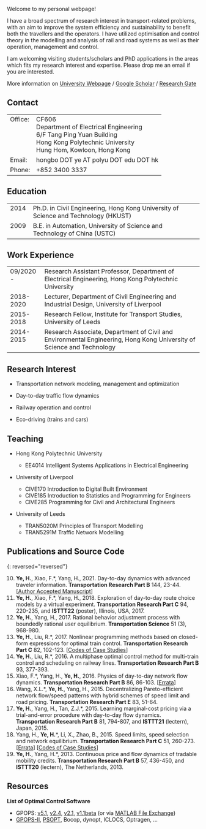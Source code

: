 
Welcome to my personal webpage!

I have a broad spectrum of research interest in transport-related problems, with an aim to improve the system efficiency and sustainability to benefit both the travellers and the operators.  I have utilized optimisation and control theory in the modelling and analysis of rail and road systems as well as their operation, management and control.

I am welcoming visiting students/scholars and PhD applications in the areas which fits my research interest and expertise. Please drop me an email if you are interested.

More information on [University Webpage](http://www.ee.polyu.edu.hk/en/people_detail.php?name=YE%20Hongbo&cid=1&id=26023) / [Google Scholar](https://scholar.google.com/citations?user=6LrbJcYAAAAJ) / [Research Gate](https://www.researchgate.net/profile/Hongbo_Ye)

## Contact

<table style="width: 100%; border: none;">
  <colgroup>
    <col style="width: 6px; border: none;">
    <col>
  </colgroup>
    
  <tr valign="top" style="border: none;">
    <td style="border: none;"> Office: </td>
    <td style="border: none;"> CF606<br>Department of Electrical Engineering<br>6/F Tang Ping Yuan Building<br>Hong Kong Polytechnic University<br>Hung Hom, Kowloon, Hong Kong</td>
  </tr>
  <tr valign="top" style=" border: none;">
    <td style="border: none;"> Email: </td>
    <td style="border: none;"> hongbo DOT ye AT polyu DOT edu DOT hk </td>
  </tr>
  
  <tr valign="top" style=" border: none;">
    <td style="border: none;"> Phone: </td>
    <td style="border: none;"> +852 3400 3337 </td>
  </tr>
</table>

    
## Education

<table style="width: 100%; border: none;">
  <colgroup>
    <col style="width: 60px; border: none;">
    <col>
  </colgroup>
    
  <tr valign="top" style="border: none;">
    <td style="border: none;"> 2014 </td>
    <td style="border: none;"> Ph.D. in Civil Engineering, Hong Kong University of Science and Technology (HKUST) </td>
  </tr>
  <tr valign="top" style=" border: none;">
    <td style="border: none;"> 2009 </td>
    <td style="border: none;"> B.E. in Automation, University of Science and Technology of China (USTC) </td>
  </tr>
</table>

## Work Experience

<table style="width: 100%; border: none;">
  <colgroup>
    <col style="width: 90px; border: none;">
    <col>
  </colgroup>
    
  <tr valign="top" style="border: none;">
    <td style="border: none;"> 09/2020 - </td>
    <td style="border: none;"> Research Assistant Professor, Department of Electrical Engineering, Hong Kong Polytechnic University </td>
  </tr>
  <tr valign="top" style=" border: none;">
    <td style="border: none;"> 2018-2020 </td>
    <td style="border: none;"> Lecturer, Department of Civil Engineering and Industrial Design, University of Liverpool </td>
  </tr>
  <tr valign="top"  style=" border: none;">
    <td  style=" border: none;"> 2015-2018 </td>
    <td style=" border: none;"> Research Fellow, Institute for Transport Studies, University of Leeds </td>
  </tr>
  <tr valign="top" style=" border: none;">
    <td style=" border: none;"> 2014-2015 </td>
    <td style=" border: none;"> Research Associate, Department of Civil and Environmental Engineering, Hong Kong University of Science and Technology </td>
  </tr>
</table>

## Research Interest

- Transportation network modeling, management and optimization

- Day-to-day traffic flow dynamics

- Railway operation and control

- Eco-driving (trains and cars)

## Teaching

- Hong Kong Polytechnic University

    * EE4014 Intelligent Systems Applications in Electrical Engineering

- University of Liverpool
    
    * CIVE170 Introduction to Digital Built Environment
    * CIVE185 Introduction to Statistics and Programming for Engineers
    * CIVE285 Programming for Civil and Architectural Engineers

- University of Leeds
    
    * TRAN5020M Principles of Transport Modelling
    * TRAN5291M Traffic Network Modelling

## Publications and Source Code

{: reversed="reversed"}

10. **Ye, H.**, Xiao, F.\*, Yang, H., 2021. Day-to-day dynamics with advanced traveler information. **Transportation Research Part B** 144, 23-44. [[Author Accepted Manuscript](docs/2021YXY_AAM.pdf)]
9. **Ye, H.**, Xiao, F.\*, Yang, H., 2018. Exploration of day-to-day route choice models by a virtual experiment. **Transportation Research Part C** 94, 220-235, and **ISTTT22** (poster), Illinois, USA, 2017.
8. **Ye, H.**, Yang, H., 2017. Rational behavior adjustment process with boundedly rational user equilibrium. **Transportation Science** 51 (3), 968-980. 
7. **Ye, H.**, Liu, R.\*, 2017. Nonlinear programming methods based on closed-form expressions for optimal train control. **Transportation Research Part C** 82, 102-123. [[Codes of Case Studies](docs/2017YL_codes.zip)]
6. **Ye, H.**, Liu, R.\*, 2016. A multiphase optimal control method for multi-train control and scheduling on railway lines. **Transportation Research Part B** 93, 377-393.
5. Xiao, F.\*, Yang, H., **Ye, H.**, 2016. Physics of day-to-day network flow dynamics. **Transportation Research Part B** 86, 86-103. [[Errata](docs/2016XYY_Errata.pdf)]
4. Wang, X.L.\*, **Ye, H.**, Yang, H., 2015. Decentralizing Pareto-efficient network flow/speed patterns with hybrid schemes of speed limit and road pricing. **Transportation Research Part E** 83, 51-64.
3. **Ye, H.**, Yang, H., Tan, Z.J.\*, 2015. Learning marginal-cost pricing via a trial-and-error procedure with day-to-day flow dynamics. **Transportation Research Part B** 81, 794-807, and **ISTTT21** (lectern), Japan, 2015. 
2. Yang, H., **Ye, H.**\*, Li, X., Zhao, B., 2015. Speed limits, speed selection and network equilibrium. **Transportation Research Part C** 51, 260-273. [[Errata](docs/2015YYLZ_Errata.txt)] [[Codes of Case Studies](docs/2015YYLZ_codes.zip)]
1. <strong>Ye, H.</strong>, Yang, H.\*, 2013. Continuous price and flow dynamics of tradable mobility credits. **Transportation Research Part B** 57, 436-450, and **ISTTT20** (lectern), The Netherlands, 2013.


## Resources

**List of Optimal Control Software**
- GPOPS: [v5.1](docs/GPOPS/gpops51.zip), [v2.4](docs/GPOPS/gpops24.zip), [v2.1](docs/GPOPS/gpops21.tgz), [v1.1beta](docs/GPOPS/gpops1-1beta.zip) (or via [MATLAB File Exchange](http://mathworks.com/matlabcentral/fileexchange/21729-gpops))
- [GPOPS-II](http://www.gpops2.com/), [PSOPT](http://www.psopt.org), Bocop, dynopt, ICLOCS, Optragen, ...

